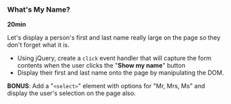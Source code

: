 ### What's My Name?

**20min**

Let's display a person's first and last name really large on the page so they don't forget what it is. 

* Using jQuery, create a ``` click ``` event handler that will capture the form contents when the user clicks the "**Show my name**" button
* Display their first and last name onto the page by manipulating the DOM.

**BONUS**: Add a "```<select>```" element with options for "Mr, Mrs, Ms" and display the user's selection on the page also.
